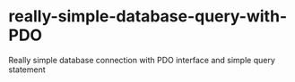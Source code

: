 # really-simple-database-query-with-PDO
Really simple database connection with PDO interface and simple query statement
